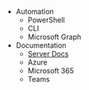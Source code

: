 * Automation
  * PowerShell
  * CLI
  * Microsoft Graph
* Documentation
  * [Server Docs](https://docs.microsoft.com)
  * Azure
  * Microsoft 365
  * Teams 
